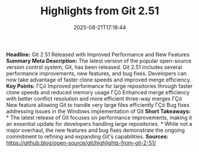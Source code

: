 ﻿---
title: "Highlights from Git 2.51"
date: "2025-08-21T17:18:44"
category: "Markets"
summary: ""
slug: "highlights from git 251"
source_urls:
  - "https://github.blog/open-source/git/highlights-from-git-2-51/"
seo:
  title: "Highlights from Git 2.51 | Hash n Hedge"
  description: ""
  keywords: ["news", "markets", "brief"]
---
**Headline:** Git 2.51 Released with Improved Performance and New Features  **Summary Meta Description:** The latest version of the popular open-source version control system, Git, has been released. Git 2.51 includes several performance improvements, new features, and bug fixes. Developers can now take advantage of faster clone speeds and improved merge efficiency.  **Key Points:**  ΓÇó Improved performance for large repositories through faster clone speeds and reduced memory usage ΓÇó Enhanced merge efficiency with better conflict resolution and more efficient three-way merges ΓÇó New feature allowing Git to handle very large files efficiently ΓÇó Bug fixes addressing issues in the Windows implementation of Git  **Short Takeaways:**  * The latest release of Git focuses on performance improvements, making it an essential update for developers handling large repositories. * While not a major overhaul, the new features and bug fixes demonstrate the ongoing commitment to refining and expanding Git's capabilities.  **Sources:** https://github.blog/open-source/git/highlights-from-git-2-51/ 
